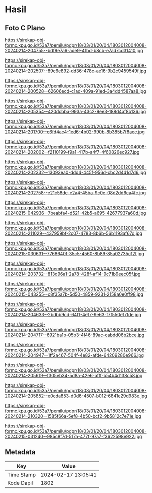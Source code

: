 # Hasil

## Foto C Plano

https://sirekap-obj-formc.kpu.go.id/53a7/pemilu/pdpr/18/03/01/20/04/1803012004008-20240214-204755--bdf9e7a6-ade9-41bd-b8cb-e7ad7cd31410.jpg

https://sirekap-obj-formc.kpu.go.id/53a7/pemilu/pdpr/18/03/01/20/04/1803012004008-20240214-202507--89c6e892-dd36-478c-ae16-9b2c9459549f.jpg

https://sirekap-obj-formc.kpu.go.id/53a7/pemilu/pdpr/18/03/01/20/04/1803012004008-20240214-200528--62606ecd-c1ad-409a-91ed-3a4dd4587aa8.jpg

https://sirekap-obj-formc.kpu.go.id/53a7/pemilu/pdpr/18/03/01/20/04/1803012004008-20240214-205354--420dcbba-993a-43c2-9ee3-188d4af8b136.jpg

https://sirekap-obj-formc.kpu.go.id/53a7/pemilu/pdpr/18/03/01/20/04/1803012004008-20240214-201700--c6fd4ac4-1ed6-4b02-990b-8b385b7f8aee.jpg

https://sirekap-obj-formc.kpu.go.id/53a7/pemilu/pdpr/18/03/01/20/04/1803012004008-20240214-202002--f2110199-f9a1-417b-a4f7-4f60826ec927.jpg

https://sirekap-obj-formc.kpu.go.id/53a7/pemilu/pdpr/18/03/01/20/04/1803012004008-20240214-202332--13093ea0-ddd4-445f-956d-cbc2d4d1d7d6.jpg

https://sirekap-obj-formc.kpu.go.id/53a7/pemilu/pdpr/18/03/01/20/04/1803012004008-20240214-202758--e21c58de-e2a4-45ba-9c0e-08d2dd6ca4fc.jpg

https://sirekap-obj-formc.kpu.go.id/53a7/pemilu/pdpr/18/03/01/20/04/1803012004008-20240215-042936--7beabfa4-d521-42b5-a695-42677937a60d.jpg

https://sirekap-obj-formc.kpu.go.id/53a7/pemilu/pdpr/18/03/01/20/04/1803012004008-20240214-211029--437959bf-2c07-4783-8b6b-56b1193af67d.jpg

https://sirekap-obj-formc.kpu.go.id/53a7/pemilu/pdpr/18/03/01/20/04/1803012004008-20240215-030631--7768640f-35c5-4560-8b89-85a02735c12f.jpg

https://sirekap-obj-formc.kpu.go.id/53a7/pemilu/pdpr/18/03/01/20/04/1803012004008-20240214-203732--813d96a1-2a78-428f-af14-9c71b9eec05f.jpg

https://sirekap-obj-formc.kpu.go.id/53a7/pemilu/pdpr/18/03/01/20/04/1803012004008-20240215-043255--c8f35a7b-5d50-4859-9231-2158a0e0ff98.jpg

https://sirekap-obj-formc.kpu.go.id/53a7/pemilu/pdpr/18/03/01/20/04/1803012004008-20240214-204633--2bdbb9cd-64f1-4e17-9e63-f7f550e17fde.jpg

https://sirekap-obj-formc.kpu.go.id/53a7/pemilu/pdpr/18/03/01/20/04/1803012004008-20240214-204717--6921ba1b-05b3-4f46-89ac-cabdd06b2bce.jpg

https://sirekap-obj-formc.kpu.go.id/53a7/pemilu/pdpr/18/03/01/20/04/1803012004008-20240214-204947--1ff2a467-504f-4e82-afde-64209280e966.jpg

https://sirekap-obj-formc.kpu.go.id/53a7/pemilu/pdpr/18/03/01/20/04/1803012004008-20240214-205619--f305eb34-5d8a-42e6-afff-b54b4d138c58.jpg

https://sirekap-obj-formc.kpu.go.id/53a7/pemilu/pdpr/18/03/01/20/04/1803012004008-20240214-205852--e0cda853-d0d6-4507-b012-6841e29d983e.jpg

https://sirekap-obj-formc.kpu.go.id/53a7/pemilu/pdpr/18/03/01/20/04/1803012004008-20240214-210320--1585f66a-5ef8-4b50-bcf2-9b5812c7e71e.jpg

https://sirekap-obj-formc.kpu.go.id/53a7/pemilu/pdpr/18/03/01/20/04/1803012004008-20240215-031240--985c8f7d-517a-477f-97a7-f3622598e922.jpg


## Metadata

| Key        | Value               |
| ---------- | ------------------- |
| Time Stamp | 2024-02-17 13:05:41 |
| Kode Dapil | 1802                |



